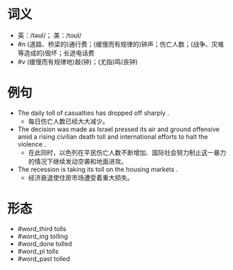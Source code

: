 # 词义
- 英：/təʊl/； 美：/toʊl/
- #n (道路、桥梁的)通行费；(缓慢而有规律的)钟声；伤亡人数；(战争、灾难等造成的)毁坏；长途电话费
- #v (缓慢而有规律地)敲(钟)；(尤指)鸣(丧钟)
# 例句
- The daily toll of casualties has dropped off sharply .
	- 每日伤亡人数已经大大减少。
- The decision was made as Israel pressed its air and ground offensive amid a rising civilian death toll and international efforts to halt the violence .
	- 在此同时，以色列在平民伤亡人数不断增加、国际社会努力制止这一暴力的情况下继续发动空袭和地面进攻。
- The recession is taking its toll on the housing markets .
	- 经济衰退使住房市场遭受着重大损失。
# 形态
- #word_third tolls
- #word_ing tolling
- #word_done tolled
- #word_pl tolls
- #word_past tolled
